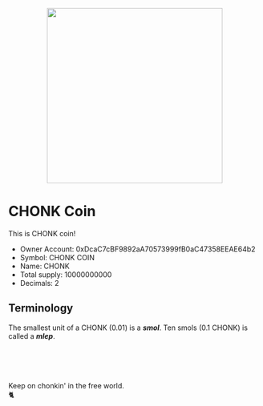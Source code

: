 
 
<p align="center">
 <img src="https://user-images.githubusercontent.com/32399955/123882191-49766000-d914-11eb-9545-6332c3206536.jpeg" height="350px" width="350px">
</p>


# CHONK Coin

This is CHONK coin!

<ul>
 <li>Owner Account: 0xDcaC7cBF9892aA70573999fB0aC47358EEAE64b2</li>
<li>Symbol: CHONK COIN</li>
<li>Name: CHONK</li>
<li>Total supply: 10000000000</li>
<li>Decimals: 2</li>
</ul>

## Terminology
The smallest unit of a CHONK (0.01) is a <em><strong>smol</strong></em>.
Ten smols (0.1 CHONK) is called a <em><strong>mlep</strong></em>.


 <br> <br> <br> <br>
Keep on chonkin' in the free world.
 <br>
:cat2:

